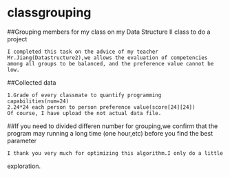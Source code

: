 # classgrouping


##Grouping members for my class on my Data Structure II class to do a project

	I completed this task on the advice of my teacher Mr.Jiang(Datastructure2),we allows the evaluation of competencies among all groups to be balanced, and the preference value cannot be low. 


##Collected data

	1.Grade of every classmate to quantify programming capabilities(num=24) 
	2.24*24 each person to person preference value(score[24][24])
	Of course, I have upload the not actual data file.


##If you need to divided differen number for grouping,we confirm that the program may running a long time (one hour,etc) before you find the best parameter

	I thank you very much for optimizing this algorithm.I only do a little
exploration.
